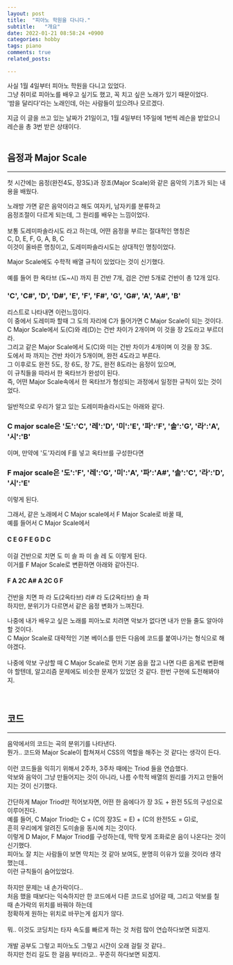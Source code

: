 ```yaml
---
layout: post
title:  "피아노 학원을 다니다."
subtitle:   "개요"
date: 2022-01-21 08:58:24 +0900
categories: hobby
tags: piano
comments: true
related_posts:

---
```


사실 1월 4일부터 피아노 학원을 다니고 있었다.<br/>
그냥 취미로 피아노를 배우고 싶기도 했고, 꼭 치고 싶은 노래가 있기 때문이었다.<br/>
'밤을 달리다'라는 노래인데, 아는 사람들이 있으려나 모르겠다.<br/>

지금 이 글을 쓰고 있는 날짜가 21일이고, 1월 4일부터 1주일에 1번씩 레슨을 받았으니  
레슨을 총 3번 받은 상태이다.  
<br/>

## 음정과 Major Scale
---
첫 시간에는 음정(완전4도, 장3도)과 장조(Major Scale)와 같은 음악의 기초가 되는 내용을 배웠다.<br/>

노래방 가면 같은 음악이라고 해도 여자키, 남자키를 분류하고<br/>
음정조절이 다르게 되는데, 그 원리를 배우는 느낌이었다.<br/>
<br/>
보통 도레미파솔라시도 라고 하는데, 어떤 음정을 부르는 절대적인 명칭은<br/>
C, D, E, F, G, A, B, C<br/>
이것이 올바른 명칭이고, 도레미파솔라시도는 상대적인 명칭이었다.<br/>

Major Scale에도 수학적 배열 규칙이 있었다는 것이 신기했다.<br/>
<br/>
예를 들어 한 옥타브 (도~시) 까지 흰 건반 7개, 검은 건반 5개로 건반이 총 12개 있다.<br/>

### 'C', 'C#', 'D', 'D#', 'E', 'F', 'F#', 'G', 'G#', 'A', 'A#', 'B'
리스트로 나타내면 이런느낌이다.<br/>
이 중에서 도레미파 할때 그 도의 자리에 C가 들어가면 C Major Scale이 되는 것이다.<br/>
C Major Scale에서 도(C)와 레(D)는 건반 차이가 2개이며 이 것을 장 2도라고 부르더라.<br/>
그리고 같은 Major Scale에서 도(C)와 미는 건반 차이가 4개이며 이 것을 장 3도.<br/>
도에서 파 까지는 건반 차이가 5개이며, 완전 4도라고 부른다.<br/>
그 이후로도 완전 5도, 장 6도, 장 7도, 완전 8도라는 음정이 있으며,<br/>
이 규칙들을 따라서 한 옥타브가 완성이 된다.<br/>
즉, 어떤 Major Scale속에서 한 옥타브가 형성되는 과정에서 일정한 규칙이 있는 것이었다.<br/>
<br/>
일반적으로 우리가 알고 있는 도레미파솔라시도는 아래와 같다.<br/>

### C major scale은 '도':'C', '레':'D', '미':'E', '파':'F', '솔':'G', '라':'A', '시':'B'<br/>

이며, 만약에 '도'자리에 F를 넣고 옥타브를 구성한다면<br/>

### F major scale은 '도':'F', '레':'G', '미':'A', '파':'A#', '솔':'C', '라':'D', '시':'E'<br/>

이렇게 된다.<br/>

그래서, 같은 노래에서 C Major scale에서 F Major Scale로 바꿀 때,<br/>
예를 들어서 C Major Scale에서<br/>

#### C E G F E G D C

이걸 건반으로 치면 도 미 솔 파 미 솔 레 도 이렇게 된다.<br/>
이거를 F Major Scale로 변환하면 아래와 같아진다.<br/>

#### F A 2C A# A 2C G F

건반을 치면 파 라 도(2옥타브) 라# 라 도(2옥타브) 솔 파<br/>
하지만, 분위기가 다르면서 같은 음정 변화가 느껴진다.<br/>

나중에 내가 배우고 싶은 노래를 피아노로 치려면 악보가 없다면 내가 만들 줄도 알아야 할 것이다.<br/>
C Major Scale로 대략적인 기본 베이스를 만든 다음에 코드를 붙여나가는 형식으로 해야겠다.<br/>
<br/>
나중에 악보 구상할 때 C Major Scale로 먼저 기본 음을 잡고 나면 다른 음계로 변환해야 할텐데, 
알고리즘 문제에도 비슷한 문제가 있었던 것 같다. 한번 구현에 도전해봐야지.<br/>
<br/>
<br/>

## 코드
---
음악에서의 코드는 곡의 분위기를 나타낸다.<br/>
뭔가.. 코드와 Major Scale이 합쳐져서 CSS의 역할을 해주는 것 같다는 생각이 든다.<br/>
<br/>
이런 코드들을 익히기 위해서 2주차, 3주차 때에는 Triod 들을 연습했다.<br/>
악보와 음악이 그냥 만들어지는 것이 아니라, 나름 수학적 배열의 원리를 가지고 만들어 지는 것이 신기했다.<br/>
<br/>
간단하게 Major Triod만 적어보자면, 어떤 한 음에다가 장 3도 + 완전 5도의 구성으로 이루어진다.<br/>
예를 들어, C Major Triod는 C + (C의 장3도 = E) + (C의 완전5도 = G)로, <br/>
흔히 우리에게 알려진 도미솔을 동시에 치는 것이다.<br/>
이렇게 D Major, F Major Triod를 구성하는데, 딱딱 맞게 조화로운 음이 나온다는 것이 신기했다.<br/>
피아노 잘 치는 사람들이 보면 막치는 것 같아 보여도, 분명히 이유가 있을 것이라 생각했는데..<br/>
이런 규칙들이 숨어있었다.<br/>
<br/>
하지만 문제는 내 손가락이다..<br/>
처음 했을 때보다는 익숙하지만 한 코드에서 다른 코드로 넘어갈 때, 그리고 악보를 칠 때 손가락의 위치를 바꿔야 하는데<br/>
정확하게 원하는 위치로 바꾸는게 쉽지가 않다.<br/>
<br/>
뭐.. 이것도 코딩치는 타자 속도를 빠르게 하는 것 처럼 많이 연습하다보면 되겠지.<br/>
<br/>
개발 공부도 그렇고 피아노도 그렇고 시간이 오래 걸릴 것 같다..<br/>
하지만 천리 길도 한 걸음 부터라고.. 꾸준히 하다보면 되겠지.<br/>
  